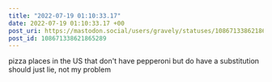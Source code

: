 ```yaml
---
title: "2022-07-19 01:10:33.17"
date: 2022-07-19 01:10:33.17 +00
post_uri: https://mastodon.social/users/gravely/statuses/108671338621865289
post_id: 108671338621865289
---
```

pizza places in the US that don't have pepperoni but do have a substitution should just lie, not my problem


